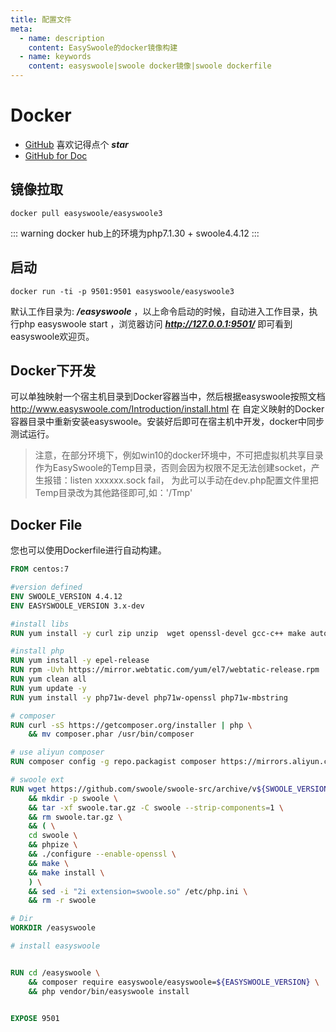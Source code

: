 ```yaml
---
title: 配置文件
meta:
  - name: description
    content: EasySwoole的docker镜像构建
  - name: keywords
    content: easyswoole|swoole docker镜像|swoole dockerfile
---
```




# Docker

- [GitHub](https://github.com/easy-swoole/easyswoole)  喜欢记得点个 ***star***
- [GitHub for Doc](https://github.com/easy-swoole/doc)

## 镜像拉取
```
docker pull easyswoole/easyswoole3
```


::: warning 
 docker hub上的环境为php7.1.30 + swoole4.4.12
:::

## 启动

```
docker run -ti -p 9501:9501 easyswoole/easyswoole3
```
默认工作目录为: ***/easyswoole*** ，以上命令启动的时候，自动进入工作目录，执行php easyswoole start ，浏览器访问 ***http://127.0.0.1:9501/***
即可看到easyswoole欢迎页。

## Docker下开发

可以单独映射一个宿主机目录到Docker容器当中，然后根据easyswoole按照文档 http://www.easyswoole.com/Introduction/install.html 在
自定义映射的Docker容器目录中重新安装easyswoole。安装好后即可在宿主机中开发，docker中同步测试运行。

> 注意，在部分环境下，例如win10的docker环境中，不可把虚拟机共享目录作为EasySwoole的Temp目录，否则会因为权限不足无法创建socket，产生报错：listen xxxxxx.sock fail，
> 为此可以手动在dev.php配置文件里把Temp目录改为其他路径即可,如：'/Tmp'
 
## Docker File
您也可以使用Dockerfile进行自动构建。
```dockerfile
FROM centos:7

#version defined
ENV SWOOLE_VERSION 4.4.12
ENV EASYSWOOLE_VERSION 3.x-dev

#install libs
RUN yum install -y curl zip unzip  wget openssl-devel gcc-c++ make autoconf

#install php
RUN yum install -y epel-release
RUN rpm -Uvh https://mirror.webtatic.com/yum/el7/webtatic-release.rpm
RUN yum clean all
RUN yum update -y
RUN yum install -y php71w-devel php71w-openssl php71w-mbstring

# composer
RUN curl -sS https://getcomposer.org/installer | php \
    && mv composer.phar /usr/bin/composer

# use aliyun composer
RUN composer config -g repo.packagist composer https://mirrors.aliyun.com/composer/

# swoole ext
RUN wget https://github.com/swoole/swoole-src/archive/v${SWOOLE_VERSION}.tar.gz -O swoole.tar.gz \
    && mkdir -p swoole \
    && tar -xf swoole.tar.gz -C swoole --strip-components=1 \
    && rm swoole.tar.gz \
    && ( \
    cd swoole \
    && phpize \
    && ./configure --enable-openssl \
    && make \
    && make install \
    ) \
    && sed -i "2i extension=swoole.so" /etc/php.ini \
    && rm -r swoole

# Dir
WORKDIR /easyswoole

# install easyswoole


RUN cd /easyswoole \
    && composer require easyswoole/easyswoole=${EASYSWOOLE_VERSION} \
    && php vendor/bin/easyswoole install


EXPOSE 9501

```